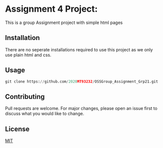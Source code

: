# Assignment 4 Project:

This is a group Assignment project with simple html pages

## Installation

There are no seperate installations required to use this project as we only use plain html and css.

## Usage

```python
git clone https://github.com/2020MT93232/OSSGroup_Assignment_Grp21.git
```

## Contributing
Pull requests are welcome. For major changes, please open an issue first to discuss what you would like to change.

## License
[MIT](https://choosealicense.com/licenses/mit/)
